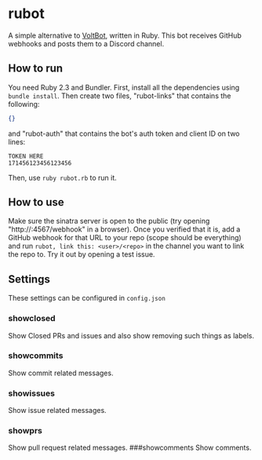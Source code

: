 # rubot
A simple alternative to [VoltBot](https://github.com/RogueException/DiscordBot), written in Ruby. This bot receives GitHub webhooks and posts them to a Discord channel.

## How to run
You need Ruby 2.3 and Bundler. First, install all the dependencies using `bundle install`. Then create two files, "rubot-links" that contains the following:
```json
{}
```
and "rubot-auth" that contains the bot's auth token and client ID on two lines:
```
TOKEN HERE
171456123456123456
```
Then, use `ruby rubot.rb` to run it.

## How to use

Make sure the sinatra server is open to the public (try opening "http://<server IP>:4567/webhook" in a browser). Once you verified that it is, add a GitHub webhook for that URL to your repo (scope should be everything) and run `rubot, link this: <user>/<repo>` in the channel you want to link the repo to. Try it out by opening a test issue.

## Settings
These settings can be configured in `config.json`
### showclosed
Show Closed PRs and issues and also show removing such things as labels.
### showcommits
Show commit related messages.
### showissues
Show issue related messages.
### showprs
Show pull request related messages.
###showcomments
Show comments.
